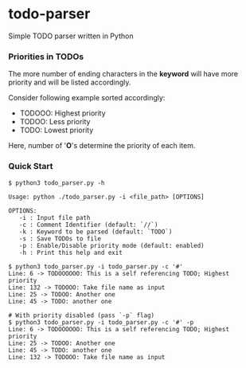 # todo-parser
Simple TODO parser written in Python
### Priorities in TODOs
The more number of ending characters in the **keyword** will have more priority and will be listed accordingly.

Consider following example sorted accordingly:
- TODOOO: Highest priority 
- TODOO: Less priority
- TODO: Lowest priority

Here, number of '**O**'s determine the priority of each item.
### Quick Start

```console
$ python3 todo_parser.py -h

Usage: python ./todo_parser.py -i <file_path> [OPTIONS]

OPTIONS:
   -i : Input file path
   -c : Comment Identifier (default: `//`)
   -k : Keyword to be parsed (default: `TODO`)
   -s : Save TODOs to file
   -p : Enable/Disable priority mode (default: enabled)
   -h : Print this help and exit

$ python3 todo_parser.py -i todo_parser.py -c '#'
Line: 6 -> TODOOOOOO: This is a self referencing TODO; Highest priority
Line: 132 -> TODOOO: Take file name as input
Line: 25 -> TODOO: Another one
Line: 45 -> TODO: another one

# With priority disabled (pass `-p` flag)
$ python3 todo_parser.py -i todo_parser.py -c '#' -p
Line: 6 -> TODOOOOOO: This is a self referencing TODO; Highest priority
Line: 25 -> TODOO: Another one
Line: 45 -> TODO: another one
Line: 132 -> TODOOO: Take file name as input
```
